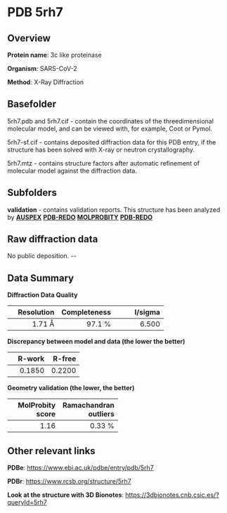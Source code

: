 # PDB 5rh7

## Overview

**Protein name**: 3c like proteinase

**Organism**: SARS-CoV-2

**Method**: X-Ray Diffraction

## Basefolder

5rh7.pdb and 5rh7.cif - contain the coordinates of the threedimensional molecular model, and can be viewed with, for example, Coot or Pymol.

5rh7-sf.cif - contains deposited diffraction data for this PDB entry, if the structure has been solved with X-ray or neutron crystallography.

5rh7.mtz - contains structure factors after automatic refinement of molecular model against the diffraction data.

## Subfolders





**validation** - contains validation reports. This structure has been analyzed by [**AUSPEX**](https://github.com/thorn-lab/coronavirus_structural_task_force/tree/master/pdb/3c_like_proteinase/SARS-CoV-2/5rh7/validation/auspex) [**PDB-REDO**](https://github.com/thorn-lab/coronavirus_structural_task_force/tree/master/pdb/3c_like_proteinase/SARS-CoV-2/5rh7/validation/pdb-redo) [**MOLPROBITY**](https://github.com/thorn-lab/coronavirus_structural_task_force/tree/master/pdb/3c_like_proteinase/SARS-CoV-2/5rh7/validation/molprobity) [**PDB-REDO**](https://github.com/thorn-lab/coronavirus_structural_task_force/blob/master/pdb/3c_like_proteinase/SARS-CoV-2/5rh7/validation/Xtriage_output.log) 

## Raw diffraction data

No public deposition. --<br> 

## Data Summary
**Diffraction Data Quality**

|   | Resolution | Completeness| I/sigma |
|---|-------------:|----------------:|--------------:|
|   |1.71 Å|97.1  %|<img width=50/>6.500|

**Discrepancy between model and data (the lower the better)**

|   | **R-work**| **R-free**   
|---|-------------:|----------------:|           
||  0.1850|  0.2200|

**Geometry validation (the lower, the better)**

|   |**MolProbity<br>score**| **Ramachandran<br>outliers** 
|---|-------------:|----------------:|
||  1.16|  0.33 %|

 

 



## Other relevant links 
**PDBe**:  https://www.ebi.ac.uk/pdbe/entry/pdb/5rh7
 
**PDBr**: https://www.rcsb.org/structure/5rh7 

**Look at the structure with 3D Bionotes**: https://3dbionotes.cnb.csic.es/?queryId=5rh7

